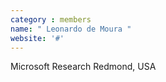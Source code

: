```yaml
---
category : members
name: " Leonardo de Moura " 
website: '#'
---
```

Microsoft Research
Redmond, USA

